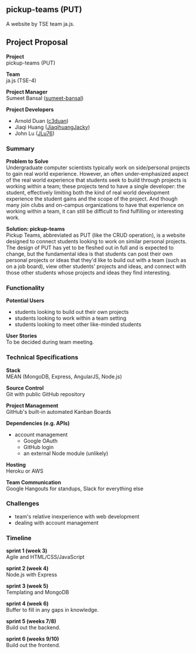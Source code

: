 ## pickup-teams (PUT)

A website by TSE team ja.js.

## Project Proposal

**Project**  
pickup-teams (PUT)

**Team**  
ja.js (TSE-4)

**Project Manager**  
Sumeet Bansal ([sumeet-bansal](https://github.com/sumeet-bansal))

**Project Developers**  
+ Arnold Duan ([c3duan](https://github.com/c3duan))
+ Jiaqi Huang ([JiaqihuangJacky](https://github.com/JiaqihuangJacky))
+ John Lu ([JLu76](https://github.com/JLu76))

### Summary
**Problem to Solve**  
Undergraduate computer scientists typically work on side/personal projects to gain real world experience. However, an often under-emphasized aspect of the real world experience that students seek to build through projects is working within a team; these projects tend to have a single developer: the student, effectively limiting both the kind of real world development experience the student gains and the scope of the project. And though many join clubs and on-campus organizations to have that experience on working within a team, it can still be difficult to find fulfilling or interesting work.

**Solution: pickup-teams**  
Pickup Teams, abbreviated as PUT (like the CRUD operation), is a website designed to connect students looking to work on similar personal projects. The design of PUT has yet to be fleshed out in full and is expected to change, but the fundamental idea is that students can post their own personal projects or ideas that they'd like to build out with a team (such as on a job board), view other students' projects and ideas, and connect with those other students whose projects and ideas they find interesting.

### Functionality
**Potential Users**  
+ students looking to build out their own projects
+ students looking to work within a team setting
+ students looking to meet other like-minded students

**User Stories**  
To be decided during team meeting.

### Technical Specifications

**Stack**  
MEAN (MongoDB, Express, AngularJS, Node.js)

**Source Control**  
Git with public GitHub repository  

**Project Management**  
GitHub's built-in automated Kanban Boards  

**Dependencies (e.g. APIs)**  
+ account management
	+ Google OAuth
	+ GitHub login
	+ an external Node module (unlikely)

**Hosting**  
Heroku or AWS  

**Team Communication**  
Google Hangouts for standups, Slack for everything else

### Challenges
- team's relative inexperience with web development
- dealing with account management

### Timeline
**sprint 1 (week 3)**  
Agile and HTML/CSS/JavaScript  

**sprint 2 (week 4)**  
Node.js with Express  

**sprint 3 (week 5)**  
Templating and MongoDB

**sprint 4 (week 6)**  
Buffer to fill in any gaps in knowledge.

**sprint 5 (weeks 7/8)**  
Build out the backend.

**sprint 6 (weeks 9/10)**  
Build out the frontend.
